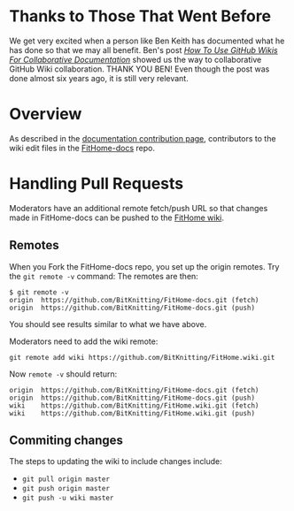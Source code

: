 # Thanks to Those That Went Before
We get very excited when a person like Ben Keith has documented what he has done so that we may all benefit. Ben's post [_How To Use GitHub Wikis For Collaborative Documentation_](https://labs.inn.org/2014/05/19/applying-git-to-github-wikis/) showed us the way to collaborative GitHub Wiki collaboration.  THANK YOU BEN!  Even though the post was done almost six years ago, it is still very relevant.  
# Overview
As described in the [documentation contribution page](Contributing_to_documentation), contributors to the wiki edit files in the [FitHome-docs](https://github.com/BitKnitting/FitHome-docs) repo.
# Handling Pull Requests
Moderators have an additional remote fetch/push URL so that changes made in FitHome-docs can be pushed to the [FitHome wiki](https://github.com/BitKnitting/FitHome/wiki).

## Remotes
When you Fork the FitHome-docs repo, you set up the origin remotes.  Try the `git remote -v` command:
The remotes are then:
```
$ git remote -v
origin  https://github.com/BitKnitting/FitHome-docs.git (fetch)
origin  https://github.com/BitKnitting/FitHome-docs.git (push)  
```
You should see results similar to what we have above.

Moderators need to add the wiki remote:  
```  
git remote add wiki https://github.com/BitKnitting/FitHome.wiki.git  

```
Now `remote -v` should return:
```
origin  https://github.com/BitKnitting/FitHome-docs.git (fetch)
origin  https://github.com/BitKnitting/FitHome-docs.git (push)
wiki    https://github.com/BitKnitting/FitHome.wiki.git (fetch)
wiki    https://github.com/BitKnitting/FitHome.wiki.git (push)
```
## Commiting changes
The steps to updating the wiki to include changes include:  
- `git pull origin master`
- `git push origin master`
- `git push -u wiki master`

